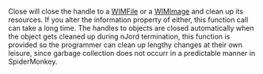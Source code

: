 Close will close the handle to a [WIMFile](WIMFile.md) or a [WIMImage](WIMImage.md) and clean up its resources. If you alter the information property of either, this function call can take a long time. The handles to objects are closed automatically when the object gets cleaned up during nJord termination, this function is provided so the programmer can clean up lengthy changes at their own leisure, since garbage collection does not occurr in a predictable manner in SpiderMonkey.